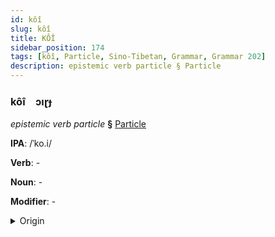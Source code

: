 ```yaml
---
id: kôî
slug: kôî
title: KÔÎ
sidebar_position: 174
tags: [kôî, Particle, Sino-Tibetan, Grammar, Grammar 202]
description: epistemic verb particle § Particle
---
```


### kôî&emsp;<span kind="abugida">ɔıɽɟ</span>

*epistemic verb particle* **§** [Particle](../../tags/Particle)

**IPA**: /ˈko.i/

**Verb**: -

**Noun**: -

**Modifier**: -

<details>
    <summary>Origin</summary>
    Min, Eastern 可以 kō̤-ī /kʰɔ.i/<br/>
    <em>Sino-Tibetan Language Family</em>
</details>